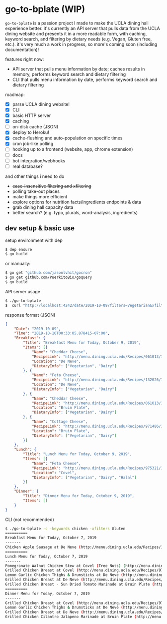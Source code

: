 # go-to-bplate (WIP)

`go-to-bplate` is a passion project I made to make the UCLA dining hall experience better. it's currently an API server that pulls data from the UCLA dining website and presents it in a more readable form, with caching, keyword search, and filtering by dietary needs (e.g. Vegan, Gluten free, etc.). it's very much a work in progress, so more's coming soon (including documentation)!

features right now:

* API server that pulls menu information by date; caches results in memory, performs keyword search and dietary filtering
* CLI that pulls menu information by date, performs keyword search and dietary filtering

roadmap:

- [x] parse UCLA dining website!
- [x] CLI
- [x] basic HTTP server
- [x] caching
- [ ] on-disk cache (JSON)
- [x] deploy to Heroku!
- [x] cache-flushing and auto-population on specific times
- [x] cron job-like polling
- [ ] hooking up to a frontend (website, app, chrome extension)
- [ ] docs
- [ ] bot integration/webhooks
- [ ] real database?

and other things i need to do

* ~~case-insensitive filtering and xfiltering~~
* polling take-out places
* make things more efficient
* explore options for nutrition facts/ingredients endpoints & data
* grab dining hall capacity data
* better search? (e.g. typo, plurals, word-analysis, ingredients)

## dev setup & basic use

setup environment with dep

```sh
$ dep ensure
$ go build
```

or manually:

```sh
$ go get "github.com/jasonlvhit/gocron"
$ go get github.com/PuerkitoBio/goquery
$ go build
```

API server usage

```sh
$ ./go-to-bplate
$  curl "http://localhost:4242/date/2019-10-09?filters=Vegetarian&xfilters=Gluten&keywords=Cheese"
```

response format (JSON)

```json
{
    "Date": "2019-10-09",
    "Time": "2019-10-10T00:33:05.878415-07:00",
    "Breakfast": {
        "Title": "Breakfast Menu for Today, October 9, 2019",
        "Items": [{
            "Name": "Cheddar Cheese",
            "RecipeLink": "http://menu.dining.ucla.edu/Recipes/061013/1",
            "Location": "De Neve",
            "DietaryInfo": ["Vegetarian", "Dairy"]
        }, {
            "Name": "Feta Cheese",
            "RecipeLink": "http://menu.dining.ucla.edu/Recipes/132026/1",
            "Location": "De Neve",
            "DietaryInfo": ["Vegetarian", "Dairy"]
        }, {
            "Name": "Cheddar Cheese",
            "RecipeLink": "http://menu.dining.ucla.edu/Recipes/061013/1",
            "Location": "Bruin Plate",
            "DietaryInfo": ["Vegetarian", "Dairy"]
        }, {
            "Name": "Cottage Cheese",
            "RecipeLink": "http://menu.dining.ucla.edu/Recipes/971486/1",
            "Location": "Bruin Plate",
            "DietaryInfo": ["Vegetarian", "Dairy"]
        }]
    },
    "Lunch": {
        "Title": "Lunch Menu for Today, October 9, 2019",
        "Items": [{
            "Name": "Feta Cheese",
            "RecipeLink": "http://menu.dining.ucla.edu/Recipes/975321/1",
            "Location": "Covel",
            "DietaryInfo": ["Vegetarian", "Dairy", "Halal"]
        }]
    },
    "Dinner": {
        "Title": "Dinner Menu for Today, October 9, 2019",
        "Items": []
    }
}
```

CLI (not recommended)

```sh
$ ./go-to-bplate -c -keywords chicken -xfilters Gluten
==========
Breakfast Menu for Today, October 7, 2019
-------
Chicken Apple Sausage at De Neve (http://menu.dining.ucla.edu/Recipes/111187/1)
==========
Lunch Menu for Today, October 7, 2019
-------
Pomegranate Walnut Chicken Stew at Covel (Tree Nuts) (http://menu.dining.ucla.edu/Recipes/111337/3)
Grilled Chicken Breast at Covel (http://menu.dining.ucla.edu/Recipes/977242/1)
Lemon Garlic Chicken Thighs & Drumsticks at De Neve (http://menu.dining.ucla.edu/Recipes/111005/1)
Grilled Chicken Breast at De Neve (http://menu.dining.ucla.edu/Recipes/977242/1)
Grilled Chicken Breast - Sun Dried Tomato Marinade at Bruin Plate (http://menu.dining.ucla.edu/Recipes/111136/2)
==========
Dinner Menu for Today, October 7, 2019
-------
Grilled Chicken Breast at Covel (http://menu.dining.ucla.edu/Recipes/977242/1)
Lemon Garlic Chicken Thighs & Drumsticks at De Neve (http://menu.dining.ucla.edu/Recipes/111005/1)
Grilled Chicken Breast at De Neve (http://menu.dining.ucla.edu/Recipes/977242/1)
Grilled Chicken Cilantro Jalapeno Marinade at Bruin Plate (http://menu.dining.ucla.edu/Recipes/111291/2)
```
